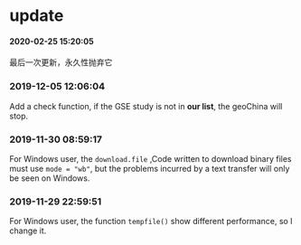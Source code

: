 # update

#### 2020-02-25 15:20:05

最后一次更新，永久性抛弃它

### 2019-12-05 12:06:04

Add a check function, if the GSE study is not in **our list**, the geoChina will stop. 

### 2019-11-30 08:59:17

For Windows user, the `download.file` ,Code written to download binary files must use `mode = "wb"`, but the problems incurred by a text transfer will only be seen on Windows.

### 2019-11-29 22:59:51

For Windows user, the function `tempfile()` show different performance, so I change it.




